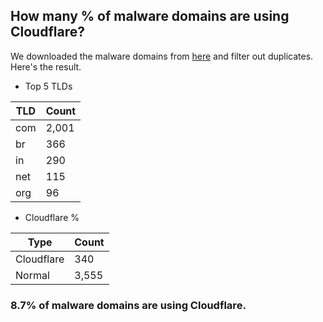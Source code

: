 ## How many % of malware domains are using Cloudflare?


We downloaded the malware domains from [here](https://urlhaus.abuse.ch) and filter out duplicates.
Here's the result.


[//]: # (start replacement)


- Top 5 TLDs

| TLD | Count |
| --- | --- |
| com | 2,001 |
| br | 366 |
| in | 290 |
| net | 115 |
| org | 96 |


- Cloudflare %

| Type | Count |
| --- | --- |
| Cloudflare | 340 |
| Normal | 3,555 |


### 8.7% of malware domains are using Cloudflare.